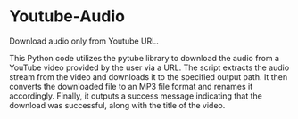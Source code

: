 # Youtube-Audio
 Download audio only from Youtube URL.
 
 This Python code utilizes the pytube library to download the audio from a YouTube video provided by the user via a URL. The script extracts the audio stream from the video and downloads it to the specified output path. It then converts the downloaded file to an MP3 file format and renames it accordingly. Finally, it outputs a success message indicating that the download was successful, along with the title of the video.
